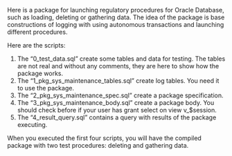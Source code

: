 Here is a package for launching regulatory procedures for Oracle Database, such as loading, deleting or gathering data. The idea of the package is base constructions of logging with using autonomous transactions and launching different procedures.

Here are the scripts:
1. The “0_test_data.sql” create some tables and data for testing. The tables are not real and without any comments, they are here to show how the package works.
2. The “1_pkg_sys_maintenance_tables.sql” create log tables. You need it to use the package.
3. The “2_pkg_sys_maintenance_spec.sql” create a package specification.
4. The “3_pkg_sys_maintenance_body.sql” create a package body. You should check before if your user has grant select on view v_$session.
5. The “4_result_query.sql” contains a query with results of the package executing.

When you executed the first four scripts, you will have the compiled package with two test procedures: deleting and gathering data.
